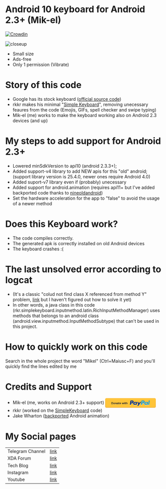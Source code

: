 # Android 10 keyboard for Android 2.3+ (Mik-el)

[![Crowdin](https://d322cqt584bo4o.cloudfront.net/simple-keyboard/localized.svg)](https://crowdin.com/project/simple-keyboard)


<img src="images/screenshot-0.png"
      alt="closeup"
      width="500"/>
- Small size
- Ads-free
- Only 1 permission (Vibrate)
# Story of this code
- Google has its stock keyboard ([official source code][googlecode])
- rkkr makes his minimal "[Simple Keyboard][simplekeyboardcode]", removing unecessary feaures from the code (Emojis, GIFs, spell checker and swipe typing) 
- Mik-el (me) works to make the keyboard working also on Android 2.3 devices (and up)  

# My steps to add support for Android 2.3+
 - Lowered minSdkVersion to api10 (android 2.3.3+);
 - Added support-v4 library to add NEW apis for this "old" android; (support library version is 25.4.0, newer ones require Android 4.0)
 - Added suport-v7 library even if (probably) unecessary
 - Added support for android.animation (requires api11+ but I've added backported code thanks to [nineoldandroid][jake]) 
 - Set the hardware acceleration for the app to "false" to avoid the usage of a newer method 

# Does this Keyboard work?
 - The code compiles correctly.
 - The generated apk is correctly installed on old Android devices
 - The keyboard crashes :(

# The last unsolved error according to logcat
 - (It's a classic "colud not find class X referenced from method Y" problem, [link][log1] but I haven't figured out how to solve it yet)
 - In other words, a java class in this code (rkr.simplekeyboard.inputmethod.latin.RichInputMethodManager) uses methods that belongs to an android class (android.view.inputmethod.InputMethodSubtype) that can't be used in this project. 

# How to quickly work on this code
Search in the whole project the word "Mikel" (Ctrl+Maiusc+F) and you'll quickly find the lines edited by me


# Credits and Support
 - Mik-el (me, works on Android 2.3+ support)
 <img src="images/donate_icon.png"
      align="center"
      width="160"/>
 - rkkr (worked on the [SimpleKeyboard][simplekeyboardcode] code)
 - Jake Wharton ([backported][jake] Android animation)
# My Social pages
|  |  |
| ------ | ------ |
| Telegram Channel | [link][tg] |
| XDA Forum | [link][xda] |
| Tech Blog | [link][cam] |
| Instagram | [link][insta] |
| Youtube | [link][yt] |

[xda]: <http://bit.ly/2NBnhqB>
[insta]: <http://bit.ly/mikel_insta>
[yt]: <http://bit.ly/mikel_YT>
[googlecode]: <https://android.googlesource.com/platform/packages/inputmethods/LatinIME/>
[simplekeyboardcode]:<https://github.com/Mik-el/simple-keyboard/blob/master/README.md>
[jake]:<https://github.com/JakeWharton/NineOldAndroids/>
[log1]:<http://bit.ly/33kx8Yv>
[cam]:<http://bit.ly/2mffw0h>
[tg]:<https://bit.ly/Mikel_TG>
